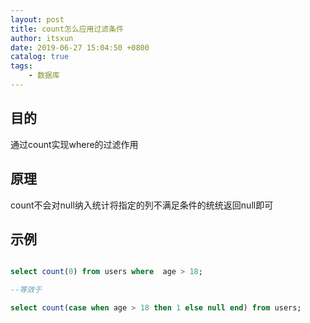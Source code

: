 ```yaml
---
layout: post
title: count怎么应用过滤条件
author: itsxun
date: 2019-06-27 15:04:50 +0800
catalog: true
tags:
    - 数据库
---
```



## 目的

通过count实现where的过滤作用

## 原理
count不会对null纳入统计将指定的列不满足条件的统统返回null即可

## 示例

```sql

select count(0) from users where  age > 18;

--等效于

select count(case when age > 18 then 1 else null end) from users;

```
